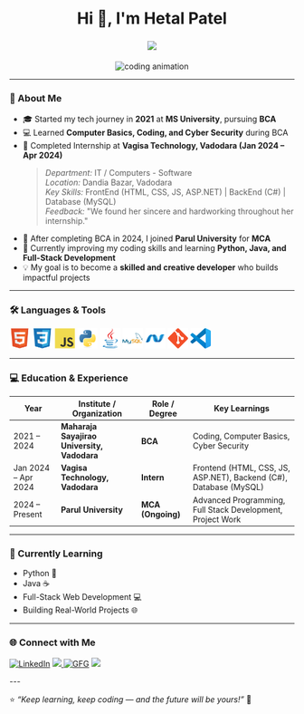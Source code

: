 <h1 align="center">Hi 👋, I'm Hetal Patel</h1>
<h3 align="center">
  <img src="https://readme-typing-svg.herokuapp.com?size=24&center=true&vCenter=true&width=600&lines=Aspiring+Full+Stack+Developer;Front-End+Designer;Cyber+Security+Learner;Tech+Explorer;Future+Software+Engineer+🚀" />
</h3>



<p align="center">
  <img src="https://media.giphy.com/media/WUlplcMpOCEmTGBtBW/giphy.gif" width="420" alt="coding animation"/>
</p>

---

### 🚀 About Me
- 🎓 Started my tech journey in **2021** at **MS University**, pursuing **BCA**  
- 💻 Learned **Computer Basics, Coding, and Cyber Security** during BCA  
- 💼 Completed Internship at **Vagisa Technology, Vadodara (Jan 2024 – Apr 2024)**  
  > *Department:* IT / Computers - Software  
  > *Location:* Dandia Bazar, Vadodara  
  > *Key Skills:* FrontEnd (HTML, CSS, JS, ASP.NET) | BackEnd (C#) | Database (MySQL)  
  > *Feedback:* "We found her sincere and hardworking throughout her internship."  
- 🎯 After completing BCA in 2024, I joined **Parul University** for **MCA**  
- 🧠 Currently improving my coding skills and learning **Python, Java, and Full-Stack Development**  
- 💡 My goal is to become a **skilled and creative developer** who builds impactful projects  

---

### 🛠 Languages & Tools
<p align="left">
  <img src="https://raw.githubusercontent.com/devicons/devicon/master/icons/html5/html5-original.svg" width="36" height="36"/>
  <img src="https://raw.githubusercontent.com/devicons/devicon/master/icons/css3/css3-original.svg" width="36" height="36"/>
  <img src="https://raw.githubusercontent.com/devicons/devicon/master/icons/javascript/javascript-original.svg" width="36" height="36"/>
  <img src="https://raw.githubusercontent.com/devicons/devicon/master/icons/python/python-original.svg" width="36" height="36"/>
  <img src="https://raw.githubusercontent.com/devicons/devicon/master/icons/java/java-original.svg" width="36" height="36"/>
  <img src="https://raw.githubusercontent.com/devicons/devicon/master/icons/mysql/mysql-original-wordmark.svg" width="36" height="36"/>
  <img src="https://raw.githubusercontent.com/devicons/devicon/master/icons/dot-net/dot-net-original.svg" width="36" height="36"/>
  <img src="https://raw.githubusercontent.com/devicons/devicon/master/icons/git/git-original.svg" width="36" height="36"/>
  <img src="https://raw.githubusercontent.com/devicons/devicon/master/icons/vscode/vscode-original.svg" width="36" height="36"/>
</p>

---

### 💻 Education & Experience
| Year | Institute / Organization | Role / Degree | Key Learnings |
|------|--------------------------|----------------|----------------|
| 2021 – 2024 | **Maharaja Sayajirao University, Vadodara** | **BCA** | Coding, Computer Basics, Cyber Security |
| Jan 2024 – Apr 2024 | **Vagisa Technology, Vadodara** | **Intern** | Frontend (HTML, CSS, JS, ASP.NET), Backend (C#), Database (MySQL) |
| 2024 – Present | **Parul University** | **MCA (Ongoing)** | Advanced Programming, Full Stack Development, Project Work |

---

### 🌱 Currently Learning
- Python 🐍  
- Java ☕  
- Full-Stack Web Development 💻  
- Building Real-World Projects 🌐  

---

### 🌐 Connect with Me
<p align="left">
  <a href="https://www.linkedin.com/in/hetal-patel" target="_blank"><img src="https://raw.githubusercontent.com/rahuldkjain/github-profile-readme-generator/master/src/images/icons/Social/linked-in-alt.svg" height="30" width="40" alt="LinkedIn"/></a>

<a href="mailto:hetalpatel20003@gmail.com" target="_blank">
<img src="https://cdn.jsdelivr.net/npm/simple-icons@v4/icons/gmail.svg" width="40px"/>
</a>
 <a href="https://www.geeksforgeeks.org/user/hetalpatel20003/" target="_blank"><img src="https://raw.githubusercontent.com/rahuldkjain/github-profile-readme-generator/master/src/images/icons/Social/geeks-for-geeks.svg" height="30" width="40" alt="GFG"/></a>
<a href="https://leetcode.com/u/hetalptll_2314/" target="_blank">
<img src="https://cdn.jsdelivr.net/npm/simple-icons@v4/icons/leetcode.svg" width="40px"/>
</a>
 </p>
---

⭐ *“Keep learning, keep coding — and the future will be yours!”* 🌸  
